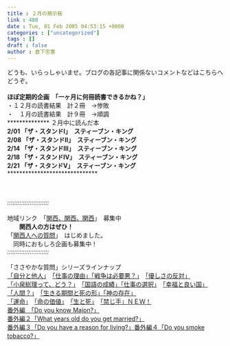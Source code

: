 ```yaml
---
title : ２月の掲示板
link : 400
date : Tue, 01 Feb 2005 04:53:15 +0000
categories : ["uncategorized"]
tags : []
draft : false
author : 倉下忠憲
---
```


どうも、いらっしゃいませ。ブログの各記事に関係ないコメントなどはこちらへどうぞ。<BR><BR><B>ほぼ定期的企画　「一ヶ月に何冊読書できるかね？」</B><BR>・１２月の読書結果　計２冊　→惨敗<BR>・　１月の読書結果　計９冊　→順調<BR>************** ２月中に読んだ本 ********************<BR>2/01 「ザ・スタンドⅠ」　スティーブン・キング<BR>2/08 「ザ・スタンドⅡ」　スティーブン・キング<BR>2/14 「ザ・スタンドⅢ」　スティーブン・キング<BR>2/18 「ザ・スタンドⅣ」　スティーブン・キング<BR>2/21 「ザ・スタンドⅤ」　スティーブン・キング<BR>**************************************************<BR><BR><br><br>_:_*_:_*_:_*_:_*_:_*_:_*_:_*_:_*_:_*_:_*_:_*_:_*_:_*_:_*_:_*_:_*_:_*_:_*_:_*_:_*_:_*_:_*_:_*_:_*<BR><BR>地域リンク　「<A HREF="http://www.doblog.com/weblog/myblog/6947/552530#552530" TARGET="_blank">関西、関西、関西</A>」　募集中<BR>　<B>　関西人の方はぜひ！</B><BR>「<A HREF="http://www.doblog.com/weblog/myblog/6947/718523#718523" TARGET="_blank">関西人への質問</A>」　はじめました。<BR>　同時におもしろ企画も募集中！<BR>_:_*_:_*_:_*_:_*_:_*_:_*_:_*_:_*_:_*_:_*_:_*_:_*_:_*_:_*_:_*_:_*_:_*_:_*_:_*_:_*_:_*_:_*_:_*_:_*<br><br>「ささやかな質問」シリーズラインナップ<BR><A HREF="http://www.doblog.com/weblog/myblog/6947/214854#214854" TARGET="_blank">「自分と他人」</A>　<A HREF="http://www.doblog.com/weblog/myblog/6947/237751#237751" TARGET="_blank">「仕事の理由」</A><A HREF="http://www.doblog.com/weblog/myblog/6947/260320#260320" TARGET="_blank">「戦争は必要悪？」</A>　<A HREF="http://www.doblog.com/weblog/myblog/6947/297245#297245" TARGET="_blank">「優しさの反対」</A><BR><A HREF="http://www.doblog.com/weblog/myblog/6947/313175#313175" TARGET="_blank">「小泉総理って、どう？」</A>　<A HREF="http://www.doblog.com/weblog/myblog/6947/342446#342446" TARGET="_blank">「国語の成績」</A><A HREF="http://www.doblog.com/weblog/myblog/6947/400299#400299" TARGET="_blank">「仕事の選択」</A>　<A HREF="http://www.doblog.com/weblog/myblog/6947/465339#465339" TARGET="_blank">「幸福と良い国」</A><BR><A HREF="http://www.doblog.com/weblog/myblog/6947/535432#535432" TARGET="_blank">「人間？」</A>　<A HREF="http://www.doblog.com/weblog/myblog/6947/630518#630518" TARGET="_blank">「生きる期間と死の形」</A><A HREF="http://www.doblog.com/weblog/myblog/6947/684159#684159" TARGET="_blank">「神の存在」</A><BR><A HREF="http://www.doblog.com/weblog/myblog/6947/849220#849220" TARGET="_blank">「運命」</A>　<A HREF="http://www.doblog.com/weblog/myblog/6947/906793#906793" TARGET="_blank">「命の価値」</A>　<A HREF="http://www.doblog.com/weblog/myblog/6947/963998#963998" TARGET="_blank">「生と死」</A>　<A HREF="http://www.doblog.com/weblog/myblog/6947/1027913#1027913" TARGET="_blank">「禁じ手」</A><U>ＮＥＷ！</U><BR><A HREF="http://www.doblog.com/weblog/myblog/6947/378132#378132" TARGET="_blank">番外編　「Do you know Majon?」</A><BR><A HREF="http://www.doblog.com/weblog/myblog/6947/443394#443394" TARGET="_blank">番外編２「What years old do you get married?」</A><BR><A HREF="http://www.doblog.com/weblog/myblog/6947/576860#576860
" TARGET="_blank">番外編３「Do you have a reason for living?」</A><A HREF="http://www.doblog.com/weblog/myblog/6947/753793#753793" TARGET="_blank">番外編４「Do you smoke tobacco?」</A><br><br>
